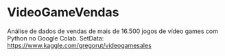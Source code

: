 # VideoGameVendas
Análise de dados de vendas de mais de 16.500 jogos de vídeo games com Python no Google Colab.
SetData: https://www.kaggle.com/gregorut/videogamesales

